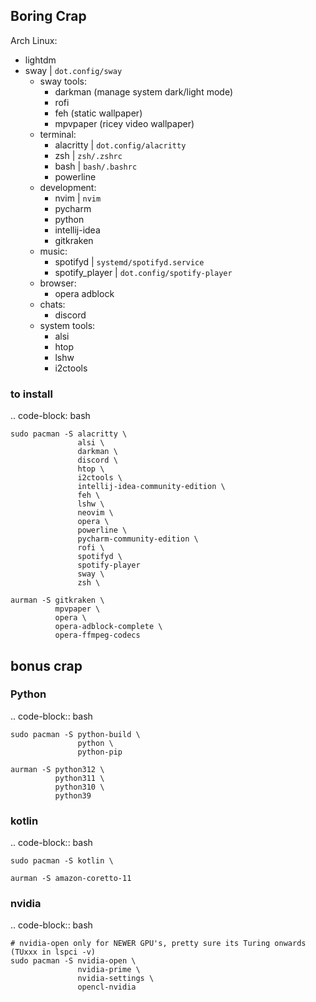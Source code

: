 ## Boring Crap ##
Arch Linux:
  - lightdm
  - sway | `dot.config/sway`
    - sway tools:
      - darkman  (manage system dark/light mode)
      - rofi
      - feh  (static wallpaper)
      - mpvpaper  (ricey video wallpaper)
    - terminal: 
      - alacritty | `dot.config/alacritty`
      - zsh | `zsh/.zshrc`
      - bash | `bash/.bashrc`
      - powerline
    - development:
      - nvim | `nvim`
      - pycharm
      - python
      - intellij-idea
      - gitkraken
    - music:
      - spotifyd | `systemd/spotifyd.service`
      - spotify_player | `dot.config/spotify-player`
    - browser:
      - opera
        adblock
    - chats:
      - discord
    - system tools:
      - alsi
      - htop
      - lshw
      - i2ctools

### to install ###

.. code-block: bash

    sudo pacman -S alacritty \
                   alsi \
                   darkman \
                   discord \
                   htop \
                   i2ctools \
                   intellij-idea-community-edition \
                   feh \
                   lshw \
                   neovim \
                   opera \
                   powerline \
                   pycharm-community-edition \
                   rofi \
                   spotifyd \
                   spotify-player
                   sway \
                   zsh \

    aurman -S gitkraken \
              mpvpaper \
              opera \
              opera-adblock-complete \
              opera-ffmpeg-codecs

## bonus crap ##

### Python ###

.. code-block:: bash

    sudo pacman -S python-build \
                   python \
                   python-pip

    aurman -S python312 \
              python311 \
              python310 \
              python39

### kotlin ###

.. code-block:: bash

    sudo pacman -S kotlin \

    aurman -S amazon-coretto-11

### nvidia ###

.. code-block:: bash

    # nvidia-open only for NEWER GPU's, pretty sure its Turing onwards (TUxxx in lspci -v)
    sudo pacman -S nvidia-open \
                   nvidia-prime \
                   nvidia-settings \
                   opencl-nvidia

